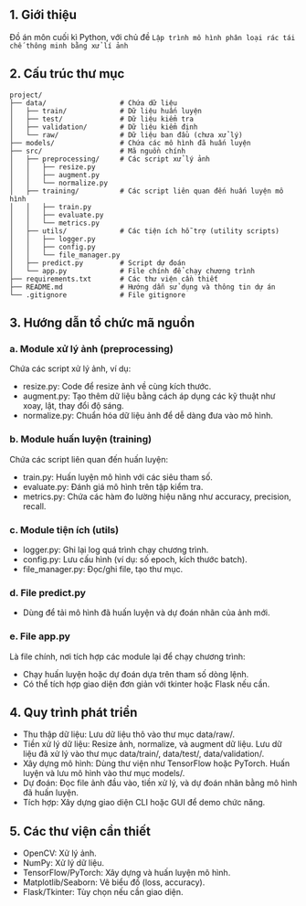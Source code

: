 ## **1. Giới thiệu**
Đồ án môn cuối kì Python, với chủ đề `Lập trình mô hình phân loại rác tái chế thông minh bằng xử lí ảnh`

## **2. Cấu trúc thư mục**
```
project/
├── data/                  # Chứa dữ liệu
│   ├── train/             # Dữ liệu huấn luyện
│   ├── test/              # Dữ liệu kiểm tra
│   ├── validation/        # Dữ liệu kiểm định
│   └── raw/               # Dữ liệu ban đầu (chưa xử lý)
├── models/                # Chứa các mô hình đã huấn luyện
├── src/                   # Mã nguồn chính
│   ├── preprocessing/     # Các script xử lý ảnh
│   │   ├── resize.py
│   │   ├── augment.py
│   │   └── normalize.py
│   ├── training/          # Các script liên quan đến huấn luyện mô hình
│   │   ├── train.py
│   │   ├── evaluate.py
│   │   └── metrics.py
│   ├── utils/             # Các tiện ích hỗ trợ (utility scripts)
│   │   ├── logger.py
│   │   ├── config.py
│   │   └── file_manager.py
│   ├── predict.py         # Script dự đoán
│   └── app.py             # File chính để chạy chương trình
├── requirements.txt       # Các thư viện cần thiết
├── README.md              # Hướng dẫn sử dụng và thông tin dự án
└── .gitignore             # File gitignore
```

## **3. Hướng dẫn tổ chức mã nguồn**
### a. Module xử lý ảnh (preprocessing)
Chứa các script xử lý ảnh, ví dụ:

- resize.py: Code để resize ảnh về cùng kích thước.
- augment.py: Tạo thêm dữ liệu bằng cách áp dụng các kỹ thuật như xoay, lật, thay đổi độ sáng.
- normalize.py: Chuẩn hóa dữ liệu ảnh để dễ dàng đưa vào mô hình.
### b. Module huấn luyện (training)
Chứa các script liên quan đến huấn luyện:

- train.py: Huấn luyện mô hình với các siêu tham số.
- evaluate.py: Đánh giá mô hình trên tập kiểm tra.
- metrics.py: Chứa các hàm đo lường hiệu năng như accuracy, precision, recall.
### c. Module tiện ích (utils)
- logger.py: Ghi lại log quá trình chạy chương trình.
- config.py: Lưu cấu hình (ví dụ: số epoch, kích thước batch).
- file_manager.py: Đọc/ghi file, tạo thư mục.
### d. File predict.py
- Dùng để tải mô hình đã huấn luyện và dự đoán nhãn của ảnh mới.

### e. File app.py
Là file chính, nơi tích hợp các module lại để chạy chương trình:

- Chạy huấn luyện hoặc dự đoán dựa trên tham số dòng lệnh.
- Có thể tích hợp giao diện đơn giản với tkinter hoặc Flask nếu cần.
## **4. Quy trình phát triển**
- Thu thập dữ liệu:
Lưu dữ liệu thô vào thư mục data/raw/.
- Tiền xử lý dữ liệu:
Resize ảnh, normalize, và augment dữ liệu.
Lưu dữ liệu đã xử lý vào thư mục data/train/, data/test/, data/validation/.
- Xây dựng mô hình:
Dùng thư viện như TensorFlow hoặc PyTorch.
Huấn luyện và lưu mô hình vào thư mục models/.
- Dự đoán:
Đọc file ảnh đầu vào, tiền xử lý, và dự đoán nhãn bằng mô hình đã huấn luyện.
- Tích hợp:
Xây dựng giao diện CLI hoặc GUI để demo chức năng.
## **5. Các thư viện cần thiết**
- OpenCV: Xử lý ảnh.
- NumPy: Xử lý dữ liệu.
- TensorFlow/PyTorch: Xây dựng và huấn luyện mô hình.
- Matplotlib/Seaborn: Vẽ biểu đồ (loss, accuracy).
- Flask/Tkinter: Tùy chọn nếu cần giao diện.

